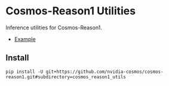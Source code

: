 # Cosmos-Reason1 Utilities

Inference utilities for Cosmos-Reason1.

* [Example](../scripts/inference.py)

## Install

```shell
pip install -U git+https://github.com/nvidia-cosmos/cosmos-reason1.git#subdirectory=cosmos_reason1_utils
```
